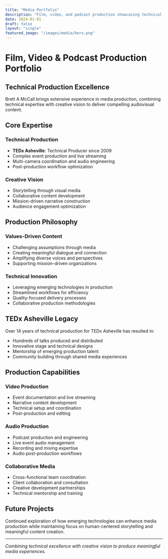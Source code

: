 ```yaml
---
title: "Media Portfolio"
description: "Film, video, and podcast production showcasing technical expertise and creative vision"
date: 2024-01-01
draft: false
layout: "single"
featured_image: "/images/media/hero.png"
---
```


# Film, Video & Podcast Production Portfolio

## Technical Production Excellence

Brett A McCall brings extensive experience in media production, combining technical expertise with creative vision to deliver compelling audiovisual content.

## Core Expertise

### Technical Production
- **TEDx Asheville**: Technical Producer since 2009
- Complex event production and live streaming
- Multi-camera coordination and audio engineering
- Post-production workflow optimization

### Creative Vision
- Storytelling through visual media
- Collaborative content development
- Mission-driven narrative construction
- Audience engagement optimization

## Production Philosophy

### Values-Driven Content
- Challenging assumptions through media
- Creating meaningful dialogue and connection
- Amplifying diverse voices and perspectives
- Supporting mission-driven organizations

### Technical Innovation
- Leveraging emerging technologies in production
- Streamlined workflows for efficiency
- Quality-focused delivery processes
- Collaborative production methodologies

## TEDx Asheville Legacy

Over 14 years of technical production for TEDx Asheville has resulted in:
- Hundreds of talks produced and distributed
- Innovative stage and technical designs
- Mentorship of emerging production talent
- Community building through shared media experiences

## Production Capabilities

### Video Production
- Event documentation and live streaming
- Narrative content development
- Technical setup and coordination
- Post-production and editing

### Audio Production
- Podcast production and engineering
- Live event audio management
- Recording and mixing expertise
- Audio post-production workflows

### Collaborative Media
- Cross-functional team coordination
- Client collaboration and consultation
- Creative development partnerships
- Technical mentorship and training

## Future Projects

Continued exploration of how emerging technologies can enhance media production while maintaining focus on human-centered storytelling and meaningful content creation.

---

*Combining technical excellence with creative vision to produce meaningful media experiences.*